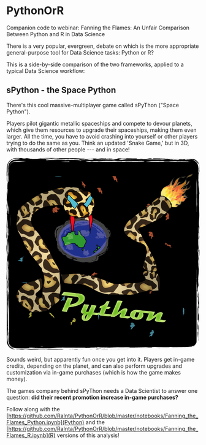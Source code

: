 # PythonOrR
Companion code to webinar: Fanning the Flames: An Unfair Comparison Between Python and R in Data Science

There is a very popular, evergreen, debate on which is the more appropriate general-purpose tool for Data Science tasks: Python or R?

This is a side-by-side comparison of the two frameworks, applied to a typical Data Science workflow:

## sPython - the Space Python

There's this cool massive-multiplayer game called sPyThon ("Space Python"). 

Players pilot gigantic metallic spaceships and compete to devour planets, which give them resources to upgrade their spaceships, making them even larger. All the time, you have to avoid crashing into yourself or other players trying to do the same as you. Think an updated 'Snake Game,' but in 3D, with thousands of other people --- and in space!

<img src="./notebooks/images/spython_logo.png">


Sounds weird, but apparently fun once you get into it. Players get in-game credits, depending on the planet, and can also perform upgrades and customization via in-game purchases (which is how the game makes money). 

The games company behind sPyThon needs a Data Scientist to answer one question: **did their recent promotion increase in-game purchases?**

Follow along with the [https://github.com/RaInta/PythonOrR/blob/master/notebooks/Fanning_the_Flames_Python.ipynb](Python) and the [https://github.com/RaInta/PythonOrR/blob/master/notebooks/Fanning_the_Flames_R.ipynb](R) versions of this analysis!

